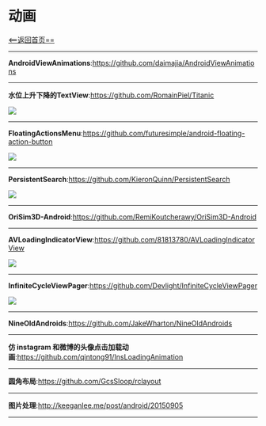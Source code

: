 # 动画


[<==返回首页==](https://github.com/fengyongge/AndroidOpenCollect)

---

**AndroidViewAnimations**:https://github.com/daimajia/AndroidViewAnimations

---


**水位上升下降的TextView**:https://github.com/RomainPiel/Titanic

![](https://raw.githubusercontent.com/RomainPiel/Titanic/master/titanic.gif)

---

**FloatingActionsMenu**:https://github.com/futuresimple/android-floating-action-button

![](https://raw.githubusercontent.com/futuresimple/android-floating-action-button/master/screenshots/menu.gif)

---

**PersistentSearch**:https://github.com/KieronQuinn/PersistentSearch

![](https://raw.githubusercontent.com/Quinny898/PersistentSearch/master/resources/search.gif)

---


**OriSim3D-Android**:https://github.com/RemiKoutcherawy/OriSim3D-Android

---

**AVLoadingIndicatorView**:https://github.com/81813780/AVLoadingIndicatorView

![](https://raw.githubusercontent.com/81813780/AVLoadingIndicatorView/master/screenshots/avi.gif)

---

**InfiniteCycleViewPager**:https://github.com/Devlight/InfiniteCycleViewPager

![](https://camo.githubusercontent.com/46a0c2773275d5a5acedc76a2b38ac1ec105d47a/68747470733a2f2f64726976652e676f6f676c652e636f6d2f75633f6578706f72743d646f776e6c6f61642669643d304278504f5f556553377753634e6d526d5758417a526d52774e484d)

---

**NineOldAndroids**:https://github.com/JakeWharton/NineOldAndroids

---

**仿 instagram 和微博的头像点击加载动画**:https://github.com/qintong91/InsLoadingAnimation

---

**圆角布局**:https://github.com/GcsSloop/rclayout

---

**图片处理**:http://keeganlee.me/post/android/20150905

---













